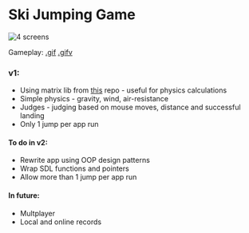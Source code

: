 # Ski Jumping Game

![4 screens](https://i.imgur.com/jz3GKXO.png)

Gameplay: [.gif](https://i.imgur.com/TLbBSjZ.gifv) [.gifv](https://i.imgur.com/TLbBSjZ.gifv)

### v1:
- Using matrix lib from [this](https://github.com/mamcienahita/Simple-Algebra-Library) repo - useful for physics calculations
- Simple physics - gravity, wind, air-resistance
- Judges - judging based on mouse moves, distance and successful landing
- Only 1 jump per app run

#### To do in v2:
- Rewrite app using OOP design patterns
- Wrap SDL functions and pointers
- Allow more than 1 jump per app run

#### In future:
- Multplayer
- Local and online records


